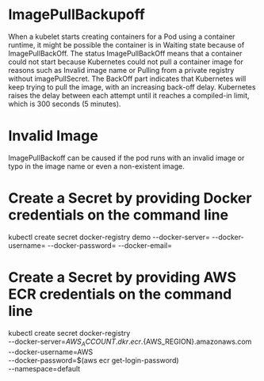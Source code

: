 # ImagePullBackupoff
When a kubelet starts creating containers for a Pod using a container runtime, it might be possible the container is in Waiting state because of ImagePullBackOff.
The status ImagePullBackOff means that a container could not start because Kubernetes could not pull a container image for reasons such as
    Invalid image name or
    Pulling from a private registry without imagePullSecret.
The BackOff part indicates that Kubernetes will keep trying to pull the image, with an increasing back-off delay.
Kubernetes raises the delay between each attempt until it reaches a compiled-in limit, which is 300 seconds (5 minutes).

# Invalid Image
ImagePullBackoff can be caused if the pod runs with an invalid image or typo in the image name or even a non-existent image.

# Create a Secret by providing Docker credentials on the command line
kubectl create secret docker-registry demo --docker-server=<your-registry-server> --docker-username=<your-name> --docker-password=<your-pword> --docker-email=<your-email>

# Create a Secret by providing AWS ECR credentials on the command line
kubectl create secret docker-registry  \
  --docker-server=${AWS_ACCOUNT}.dkr.ecr.${AWS_REGION}.amazonaws.com \
  --docker-username=AWS \
  --docker-password=$(aws ecr get-login-password) \
  --namespace=default
